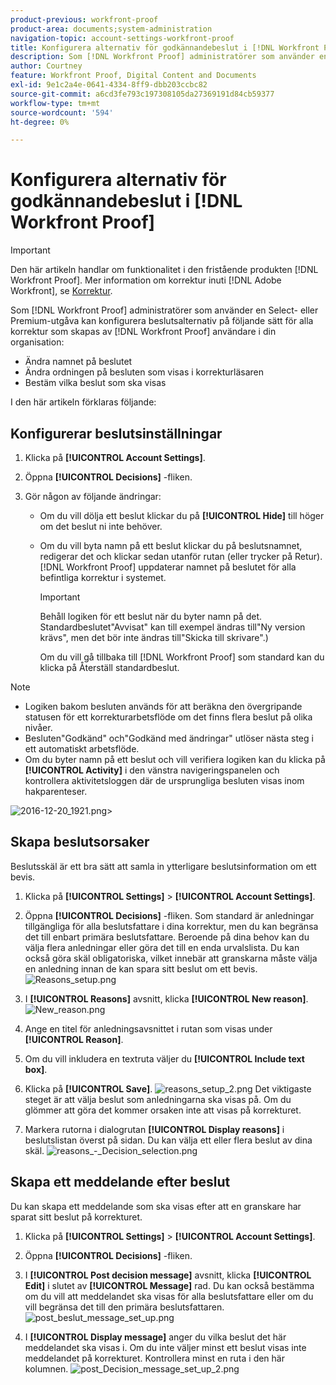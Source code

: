 ```yaml
---
product-previous: workfront-proof
product-area: documents;system-administration
navigation-topic: account-settings-workfront-proof
title: Konfigurera alternativ för godkännandebeslut i [!DNL Workfront Proof]
description: Som [!DNL Workfront Proof] administratörer som använder en Select- eller Premium-utgåva kan konfigurera beslutsalternativ på följande sätt för alla korrektur som skapas av [!DNL Workfront Proof] användare i din organisation - REDIGERA MIG.
author: Courtney
feature: Workfront Proof, Digital Content and Documents
exl-id: 9e1c2a4e-0641-4334-8ff9-dbb203ccbc82
source-git-commit: a6cd3fe793c197308105da27369191d84cb59377
workflow-type: tm+mt
source-wordcount: '594'
ht-degree: 0%

---
```


# Konfigurera alternativ för godkännandebeslut i [!DNL Workfront Proof]

>[!IMPORTANT]
>
>Den här artikeln handlar om funktionalitet i den fristående produkten [!DNL Workfront Proof]. Mer information om korrektur inuti [!DNL Adobe Workfront], se [Korrektur](../../../review-and-approve-work/proofing/proofing.md).

Som [!DNL Workfront Proof] administratörer som använder en Select- eller Premium-utgåva kan konfigurera beslutsalternativ på följande sätt för alla korrektur som skapas av [!DNL Workfront Proof] användare i din organisation:

* Ändra namnet på beslutet
* Ändra ordningen på besluten som visas i korrekturläsaren
* Bestäm vilka beslut som ska visas

I den här artikeln förklaras följande:

## Konfigurerar beslutsinställningar

1. Klicka på **[!UICONTROL Account Settings]**.
1. Öppna **[!UICONTROL Decisions]** -fliken.
1. Gör någon av följande ändringar:

   * Om du vill dölja ett beslut klickar du på **[!UICONTROL Hide]** till höger om det beslut ni inte behöver.
   * Om du vill byta namn på ett beslut klickar du på beslutsnamnet, redigerar det och klickar sedan utanför rutan (eller trycker på Retur). [!DNL Workfront Proof] uppdaterar namnet på beslutet för alla befintliga korrektur i systemet.

      >[!IMPORTANT]
      >
      >Behåll logiken för ett beslut när du byter namn på det. Standardbeslutet&quot;Avvisat&quot; kan till exempel ändras till&quot;Ny version krävs&quot;, men det bör inte ändras till&quot;Skicka till skrivare&quot;.)

      Om du vill gå tillbaka till [!DNL Workfront Proof] som standard kan du klicka på Återställ standardbeslut.

>[!NOTE]
>
>* Logiken bakom besluten används för att beräkna den övergripande statusen för ett korrekturarbetsflöde om det finns flera beslut på olika nivåer.
>* Besluten&quot;Godkänd&quot; och&quot;Godkänd med ändringar&quot; utlöser nästa steg i ett automatiskt arbetsflöde.
>* Om du byter namn på ett beslut och vill verifiera logiken kan du klicka på **[!UICONTROL Activity]** i den vänstra navigeringspanelen och kontrollera aktivitetsloggen där de ursprungliga besluten visas inom hakparenteser.
>
>  ![2016-12-20_1921.png](assets/2016-12-20-1921-350x132.png)>

## Skapa beslutsorsaker

Beslutsskäl är ett bra sätt att samla in ytterligare beslutsinformation om ett bevis.

1. Klicka på **[!UICONTROL Settings]** > **[!UICONTROL Account Settings]**.

1. Öppna **[!UICONTROL Decisions]** -fliken.
Som standard är anledningar tillgängliga för alla beslutsfattare i dina korrektur, men du kan begränsa det till enbart primära beslutsfattare.
Beroende på dina behov kan du välja flera anledningar eller göra det till en enda urvalslista. Du kan också göra skäl obligatoriska, vilket innebär att granskarna måste välja en anledning innan de kan spara sitt beslut om ett bevis.
   ![Reasons_setup.png](assets/reasons-setup-350x121.png)

1. I **[!UICONTROL Reasons]** avsnitt, klicka **[!UICONTROL New reason]**.
   ![New_reason.png](assets/new-reason-350x135.png)

1. Ange en titel för anledningsavsnittet i rutan som visas under **[!UICONTROL Reason]**.
1. Om du vill inkludera en textruta väljer du **[!UICONTROL Include text box]**.
1. Klicka på **[!UICONTROL Save]**.
   ![reasons_setup_2.png](assets/reasons-setup-2-350x146.png)
Det viktigaste steget är att välja beslut som anledningarna ska visas på. Om du glömmer att göra det kommer orsaken inte att visas på korrekturet.

1. Markera rutorna i dialogrutan **[!UICONTROL Display reasons]** i beslutslistan överst på sidan. Du kan välja ett eller flera beslut av dina skäl.
   ![reasons_-_Decision_selection.png](assets/reasons---decision-selection-350x150.png)

## Skapa ett meddelande efter beslut

Du kan skapa ett meddelande som ska visas efter att en granskare har sparat sitt beslut på korrekturet.

1. Klicka på **[!UICONTROL Settings]** > **[!UICONTROL Account Settings]**.

1. Öppna **[!UICONTROL Decisions]** -fliken.
1. I **[!UICONTROL Post decision message]** avsnitt, klicka **[!UICONTROL Edit]** i slutet av **[!UICONTROL Message]** rad.
Du kan också bestämma om du vill att meddelandet ska visas för alla beslutsfattare eller om du vill begränsa det till den primära beslutsfattaren.
   ![post_beslut_message_set_up.png](assets/post-decision-message-set-up-350x125.png)

1. I **[!UICONTROL Display message]** anger du vilka beslut det här meddelandet ska visas i.
Om du inte väljer minst ett beslut visas inte meddelandet på korrekturet. Kontrollera minst en ruta i den här kolumnen.
   ![post_Decision_message_set_up_2.png](assets/post-decision-message-set-up-2-350x151.png)
